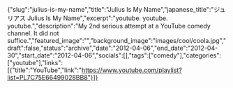 {"slug":"julius-is-my-name","title":"Julius Is My Name","japanese_title":"ジュリアス Julius Is My Name","excerpt":"youtube. youtube. youtube.","description":"My 2nd serious attempt at a YouTube comedy channel. It did not suffice.","featured_image":"","background_image":"images/cool/coola.jpg","draft":false,"status":"archive","date":"2012-04-06","end_date":"2012-04-30","start_date":"2012-04-06","socials":[],"tags":["comedy"],"categories":["youtube"],"links":[{"title":"YouTube","link":"https://www.youtube.com/playlist?list=PL7C75E66499028BB8"}]}